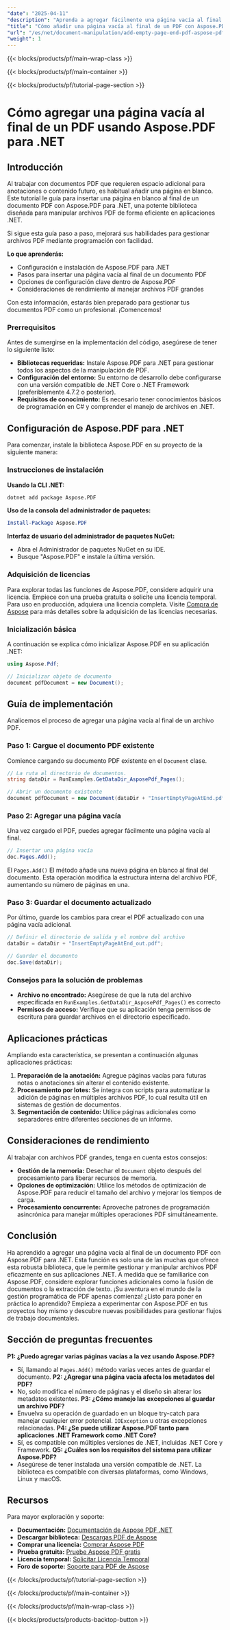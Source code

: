 ```yaml
---
"date": "2025-04-11"
"description": "Aprenda a agregar fácilmente una página vacía al final de su PDF con Aspose.PDF para .NET. Este completo tutorial abarca la configuración, la implementación y las mejores prácticas."
"title": "Cómo añadir una página vacía al final de un PDF con Aspose.PDF para .NET | Guía paso a paso"
"url": "/es/net/document-manipulation/add-empty-page-end-pdf-aspose-pdf-net/"
"weight": 1
---
```


{{< blocks/products/pf/main-wrap-class >}}

{{< blocks/products/pf/main-container >}}

{{< blocks/products/pf/tutorial-page-section >}}


# Cómo agregar una página vacía al final de un PDF usando Aspose.PDF para .NET

## Introducción

Al trabajar con documentos PDF que requieren espacio adicional para anotaciones o contenido futuro, es habitual añadir una página en blanco. Este tutorial le guía para insertar una página en blanco al final de un documento PDF con Aspose.PDF para .NET, una potente biblioteca diseñada para manipular archivos PDF de forma eficiente en aplicaciones .NET.

Si sigue esta guía paso a paso, mejorará sus habilidades para gestionar archivos PDF mediante programación con facilidad.

**Lo que aprenderás:**
- Configuración e instalación de Aspose.PDF para .NET
- Pasos para insertar una página vacía al final de un documento PDF
- Opciones de configuración clave dentro de Aspose.PDF
- Consideraciones de rendimiento al manejar archivos PDF grandes

Con esta información, estarás bien preparado para gestionar tus documentos PDF como un profesional. ¡Comencemos!

### Prerrequisitos
Antes de sumergirse en la implementación del código, asegúrese de tener lo siguiente listo:

- **Bibliotecas requeridas:** Instale Aspose.PDF para .NET para gestionar todos los aspectos de la manipulación de PDF.
- **Configuración del entorno:** Su entorno de desarrollo debe configurarse con una versión compatible de .NET Core o .NET Framework (preferiblemente 4.7.2 o posterior).
- **Requisitos de conocimiento:** Es necesario tener conocimientos básicos de programación en C# y comprender el manejo de archivos en .NET.

## Configuración de Aspose.PDF para .NET
Para comenzar, instale la biblioteca Aspose.PDF en su proyecto de la siguiente manera:

### Instrucciones de instalación
**Usando la CLI .NET:**
```bash
dotnet add package Aspose.PDF
```
**Uso de la consola del administrador de paquetes:**
```powershell
Install-Package Aspose.PDF
```
**Interfaz de usuario del administrador de paquetes NuGet:**
- Abra el Administrador de paquetes NuGet en su IDE.
- Busque "Aspose.PDF" e instale la última versión.

### Adquisición de licencias
Para explorar todas las funciones de Aspose.PDF, considere adquirir una licencia. Empiece con una prueba gratuita o solicite una licencia temporal. Para uso en producción, adquiera una licencia completa. Visite [Compra de Aspose](https://purchase.aspose.com/buy) para más detalles sobre la adquisición de las licencias necesarias.

### Inicialización básica
A continuación se explica cómo inicializar Aspose.PDF en su aplicación .NET:
```csharp
using Aspose.Pdf;

// Inicializar objeto de documento
document pdfDocument = new Document();
```
## Guía de implementación
Analicemos el proceso de agregar una página vacía al final de un archivo PDF.

### Paso 1: Cargue el documento PDF existente
Comience cargando su documento PDF existente en el `Document` clase.
```csharp
// La ruta al directorio de documentos.
string dataDir = RunExamples.GetDataDir_AsposePdf_Pages();

// Abrir un documento existente
document pdfDocument = new Document(dataDir + "InsertEmptyPageAtEnd.pdf");
```
### Paso 2: Agregar una página vacía
Una vez cargado el PDF, puedes agregar fácilmente una página vacía al final.
```csharp
// Insertar una página vacía
doc.Pages.Add();
```
El `Pages.Add()` El método añade una nueva página en blanco al final del documento. Esta operación modifica la estructura interna del archivo PDF, aumentando su número de páginas en una.
### Paso 3: Guardar el documento actualizado
Por último, guarde los cambios para crear el PDF actualizado con una página vacía adicional.
```csharp
// Definir el directorio de salida y el nombre del archivo
dataDir = dataDir + "InsertEmptyPageAtEnd_out.pdf";

// Guardar el documento
doc.Save(dataDir);
```
### Consejos para la solución de problemas
- **Archivo no encontrado:** Asegúrese de que la ruta del archivo especificada en `RunExamples.GetDataDir_AsposePdf_Pages()` es correcto
- **Permisos de acceso:** Verifique que su aplicación tenga permisos de escritura para guardar archivos en el directorio especificado.
## Aplicaciones prácticas
Ampliando esta característica, se presentan a continuación algunas aplicaciones prácticas:
1. **Preparación de la anotación:** Agregue páginas vacías para futuras notas o anotaciones sin alterar el contenido existente.
2. **Procesamiento por lotes:** Se integra con scripts para automatizar la adición de páginas en múltiples archivos PDF, lo cual resulta útil en sistemas de gestión de documentos.
3. **Segmentación de contenido:** Utilice páginas adicionales como separadores entre diferentes secciones de un informe.
## Consideraciones de rendimiento
Al trabajar con archivos PDF grandes, tenga en cuenta estos consejos:
- **Gestión de la memoria:** Desechar el `Document` objeto después del procesamiento para liberar recursos de memoria.
- **Opciones de optimización:** Utilice los métodos de optimización de Aspose.PDF para reducir el tamaño del archivo y mejorar los tiempos de carga.
- **Procesamiento concurrente:** Aproveche patrones de programación asincrónica para manejar múltiples operaciones PDF simultáneamente.
## Conclusión
Ha aprendido a agregar una página vacía al final de un documento PDF con Aspose.PDF para .NET. Esta función es solo una de las muchas que ofrece esta robusta biblioteca, que le permite gestionar y manipular archivos PDF eficazmente en sus aplicaciones .NET.
A medida que se familiarice con Aspose.PDF, considere explorar funciones adicionales como la fusión de documentos o la extracción de texto. ¡Su aventura en el mundo de la gestión programática de PDF apenas comienza!
¿Listo para poner en práctica lo aprendido? Empieza a experimentar con Aspose.PDF en tus proyectos hoy mismo y descubre nuevas posibilidades para gestionar flujos de trabajo documentales.
## Sección de preguntas frecuentes
**P1: ¿Puedo agregar varias páginas vacías a la vez usando Aspose.PDF?**
- Sí, llamando al `Pages.Add()` método varias veces antes de guardar el documento.
**P2: ¿Agregar una página vacía afecta los metadatos del PDF?**
- No, solo modifica el número de páginas y el diseño sin alterar los metadatos existentes.
**P3: ¿Cómo manejo las excepciones al guardar un archivo PDF?**
- Envuelva su operación de guardado en un bloque try-catch para manejar cualquier error potencial. `IOException` u otras excepciones relacionadas.
**P4: ¿Se puede utilizar Aspose.PDF tanto para aplicaciones .NET Framework como .NET Core?**
- Sí, es compatible con múltiples versiones de .NET, incluidas .NET Core y Framework.
**Q5: ¿Cuáles son los requisitos del sistema para utilizar Aspose.PDF?**
- Asegúrese de tener instalada una versión compatible de .NET. La biblioteca es compatible con diversas plataformas, como Windows, Linux y macOS.
## Recursos
Para mayor exploración y soporte:
- **Documentación:** [Documentación de Aspose PDF .NET](https://reference.aspose.com/pdf/net/)
- **Descargar biblioteca:** [Descargas PDF de Aspose](https://releases.aspose.com/pdf/net/)
- **Comprar una licencia:** [Comprar Aspose PDF](https://purchase.aspose.com/buy)
- **Prueba gratuita:** [Pruebe Aspose PDF gratis](https://releases.aspose.com/pdf/net/)
- **Licencia temporal:** [Solicitar Licencia Temporal](https://purchase.aspose.com/temporary-license/)
- **Foro de soporte:** [Soporte para PDF de Aspose](https://forum.aspose.com/c/pdf/10)

{{< /blocks/products/pf/tutorial-page-section >}}

{{< /blocks/products/pf/main-container >}}

{{< /blocks/products/pf/main-wrap-class >}}

{{< blocks/products/products-backtop-button >}}